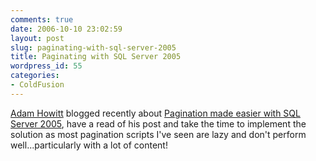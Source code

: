 ```yaml
---
comments: true
date: 2006-10-10 23:02:59
layout: post
slug: paginating-with-sql-server-2005
title: Paginating with SQL Server 2005
wordpress_id: 55
categories:
- ColdFusion
---
```


[Adam Howitt](http://www.webdevref.com/blog/index.cfm) blogged recently about [Pagination made easier with SQL Server 2005](http://www.webdevref.com/blog/index.cfm?t=Pagination_made_easier_with_SQL_Server_2005&mode=entry&entry=A8848275-10B7-AFAB-AE7A1058DEA7D968), have a read of his post and take the time to implement the solution as most pagination scripts I've seen are lazy and don't perform well...particularly with a lot of content!
